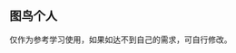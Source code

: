 ## 图鸟个人

<demo-model url="/templatePage/my/demo2/demo2"></demo-model>
<template-download></template-download>

仅作为参考学习使用，如果如达不到自己的需求，可自行修改。
